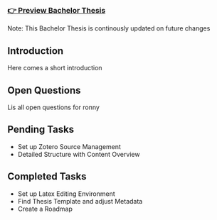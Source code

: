 ### [👉 Preview Bachelor Thesis](https://raw.githubusercontent.com/fabian-gubler/thesis/main/thesis.pdf?token=GHSAT0AAAAAABQH7HYY3D5TS3BQWSW2JOGOYQ6EZVA)
Note: This Bachelor Thesis is continously updated on future changes

## Introduction
Here comes a short introduction

## Open Questions
Lis all open questions for ronny


## Pending Tasks
- Set up Zotero Source Management
- Detailed Structure with Content Overview

## Completed Tasks
- Set up Latex Editing Environment
- Find Thesis Template and adjust Metadata
- Create a Roadmap
